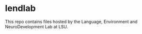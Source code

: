 # lendlab
This repo contains files hosted by the Language, Environment and NeuroDevelopment Lab at LSU.
